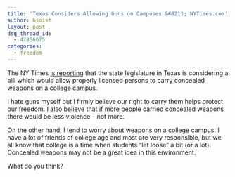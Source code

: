 ```yaml
---
title: 'Texas Considers Allowing Guns on Campuses &#8211; NYTimes.com'
author: bsoist
layout: post
dsq_thread_id:
  - 47856675
categories:
  - freedom
---
```

The NY Times [is reporting][1] that the state legislature in Texas is considering a bill which would allow properly licensed persons to carry concealed weapons on a college campus.

I hate guns myself but I firmly believe our right to carry them helps protect our freedom. I also believe that if more people carried concealed weapons there would be less violence &#8211; not more.

On the other hand, I tend to worry about weapons on a college campus. I have a lot of friends of college age and most are very responsible, but we all know that college is a time when students &#8220;let loose&#8221; a bit (or a lot). Concealed weapons may not be a great idea in this environment.

What do you think?

 [1]: http://www.nytimes.com/2009/03/30/us/30texas.html?_r=1&partner=rss&emc=rss
